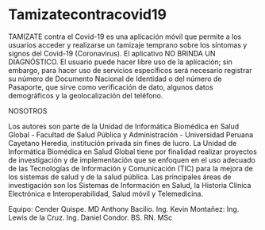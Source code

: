 # Tamizatecontracovid19
TAMIZATE contra el Covid-19 es una aplicación móvil que permite a los usuarios acceder y realizarse un tamizaje temprano sobre los síntomas y signos del Covid-19 (Coronavirus). El aplicativo NO BRINDA UN DIAGNÓSTICO.  El usuario puede hacer libre uso de la aplicación; sin embargo, para hacer uso de servicios específicos será necesario registrar su número de Documento Nacional de Identidad o del número de Pasaporte, que sirve como verificación de dato, algunos datos demográficos y la geolocalización del teléfono.


NOSOTROS


Los autores son parte de la Unidad de Informática Biomédica en Salud Global - Facultad de Salud Pública y Administración - Universidad Peruana Cayetano Heredia, institución privada sin fines de lucro.
La Unidad de Informática Biomédica en Salud Global tiene por finalidad realizar proyectos de investigación y de implementación que se enfoquen en el uso adecuado de las Tecnologías de Información y Comunicación (TIC) para la mejora de los sistemas de salud y de la salud pública. Las principales áreas de investigación son los Sistemas de Información en Salud, la Historia Clínica Electrónica e Interoperabilidad, Salud móvil y Telemedicina.

Equipo:
Cender Quispe. MD
Anthony Bacilio. Ing.
Kevin Montañez: Ing.
Lewis de la Cruz. Ing.
Daniel Condor. BS. RN. MSc
